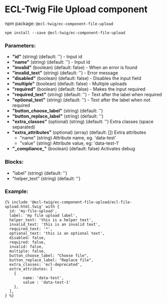 # ECL-Twig File Upload component

npm package: `@ecl-twig/ec-component-file-upload`

```shell
npm install --save @ecl-twig/ec-component-file-upload
```

### Parameters:

- **"id"** (string) (default: '') - Input id
- **"name"** (string) (default: '') - Input id
- **"invalid"** (boolean) (default: false) - When an error is found
- **"invalid_text"** (string) (default: '') - Error message
- **"disabled"** (boolean) (default: false) - Disables the input field
- **"multiple"** (boolean) (default: false) - Multiple uploads
- **"required"** (boolean) (default: false) - Makes the input required
- **"required_text"** (string) (default: '') - Text after the label when required
- **"optional_text"** (string) (default: '') - Text after the label when not required
- **"button_choose_label"** (string) (default: '')
- **"button_replace_label"** (string) (default: '')
- **"extra_classes"** (optional) (string) (default: '') Extra classes (space separated)
- **"extra_attributes"** (optional) (array) (default: []) Extra attributes
  - "name" (string) Attribute name, eg. 'data-test'
  - "value" (string) Attribute value, eg: 'data-test-1'
- **"\_compliance\_"** (boolean) (default: false) Activates debug

### Blocks:

- "label" (string) (default: '')
- "helper_text" (string) (default: '')

### Example:

<!-- prettier-ignore -->
```twig
{% include '@ecl-twig/ec-component-file-upload/ecl-file-upload.html.twig' with { 
  id: 'my-file-upload', 
  label: 'my file upload label', 
  helper_text: 'this is a helper text', 
  invalid_text: 'this is an invalid text', 
  required_text: '*', 
  optional_text: 'this is an optional text', 
  disabled: false, 
  required: false, 
  invalid: false, 
  multiple: false, 
  button_choose_label: "Choose file", 
  button_replace_label: "Replace file", 
  extra_classes: 'ecl-deprecated', 
  extra_attributes: [ 
    { 
        name: 'data-test', 
        value : 'data-test-1' 
    }, 
  ], 
} %}
```
